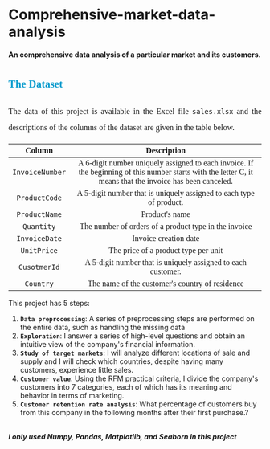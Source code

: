 # Comprehensive-market-data-analysis
#### An comprehensive data analysis of a particular market and its customers.

<h2 style="line-height:200%;font-family:vazir;color:#0099cc">
<font face="vazir" color="#0099cc">
The Dataset
</font>
</h2>



<p  style="text-align: justify;line-height:200%;font-family:vazir;font-size:medium">
<font face="vazir" size=3>
The data of this project is available in the Excel file <code>sales.xlsx</code> and the descriptions of the columns of the dataset are given in the table below.
</font>
</p>

<center>
<div  style="line-height:200%;font-family:vazir;font-size:medium">
<font face="vazir" size=3>
    
|Column|Description|
|:------:|:---:|
|<code>InvoiceNumber</code>|A 6-digit number uniquely assigned to each invoice. If the beginning of this number starts with the letter C, it means that the invoice has been canceled.|
|<code>ProductCode</code>|A 5-digit number that is uniquely assigned to each type of product.|
|<code>ProductName</code>|Product's name|
|<code>Quantity</code>|The number of orders of a product type in the invoice|
|<code>InvoiceDate</code>|Invoice creation date|
|<code>UnitPrice</code>|The price of a product type per unit|
|<code>CusotmerId</code>|A 5-digit number that is uniquely assigned to each customer.|
|<code>Country</code>|The name of the customer's country of residence|

</font>
</div>
</center>

This project has 5 steps:

<ol>
  <li><code><b>Data preprocessing</b></code>: A series of preprocessing steps are performed on the entire data, such as handling the missing data</li>
  <li><code><b>Exploration</b></code>: I answer a series of high-level questions and obtain an intuitive view of the company's financial information.</li>
  <li><code><b>Study of target markets</b></code>: I will analyze different locations of sale and supply and I will check which countries, despite having many customers, experience little sales.</li>
  <li><code><b>Customer value</b></code>: Using the RFM practical criteria, I divide the company's customers into 7 categories, each of which has its meaning and behavior in terms of marketing.</li>
  <li><code><b>Customer retention rate analysis</b></code>: What percentage of customers buy from this company in the following months after their first purchase.?</li>
</ol>

<br><em><b>I only used Numpy, Pandas, Matplotlib, and Seaborn in this project</b></em>
